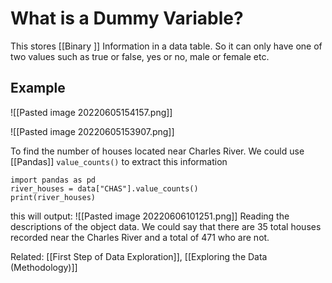 # What is a Dummy Variable?
This stores [[Binary ]] Information in a data table. So it can only have one of two values such as true or false, yes or no, male or female etc.

## Example
![[Pasted image 20220605154157.png]]

![[Pasted image 20220605153907.png]]

To find the number of houses located near Charles River. We could use [[Pandas]] `value_counts()` to extract this information

```
import pandas as pd
river_houses = data["CHAS"].value_counts()
print(river_houses)
```

this will output:
![[Pasted image 20220606101251.png]]
Reading the descriptions of the object data. We could say that there are 35 total houses recorded near the Charles River and a total of 471 who are not.





Related: [[First Step of Data Exploration]], [[Exploring the Data (Methodology)]]
